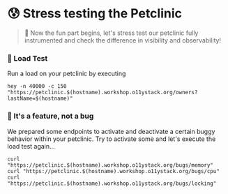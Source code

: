 # 😰 Stress testing the Petclinic

> 🤡 Now the fun part begins, let's stress test our petclinic fully instrumented and
> check the difference in visibility and observability!

### 🚀 Load Test

Run a load on your petclinic by executing
```
hey -n 40000 -c 150 "https://petclinic.$(hostname).workshop.o11ystack.org/owners?lastName=$(hostname)"
```

### 🐞 It's a feature, not a bug

We prepared some endpoints to activate and deactivate a certain buggy behavior within your petclinic.
Try to activate some and let's execute the load test again...

```
curl "https://petclinic.$(hostname).workshop.o11ystack.org/bugs/memory"
curl "https://petclinic.$(hostname).workshop.o11ystack.org/bugs/cpu"
curl "https://petclinic.$(hostname).workshop.o11ystack.org/bugs/locking"
```
